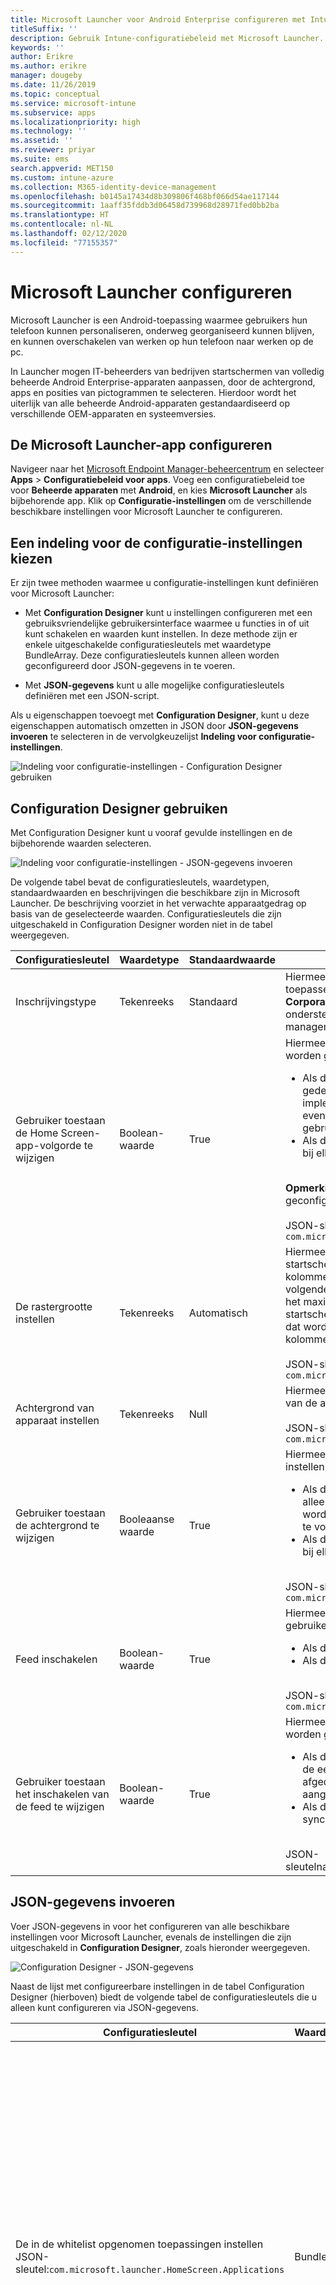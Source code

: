 ```yaml
---
title: Microsoft Launcher voor Android Enterprise configureren met Intune
titleSuffix: ''
description: Gebruik Intune-configuratiebeleid met Microsoft Launcher.
keywords: ''
author: Erikre
ms.author: erikre
manager: dougeby
ms.date: 11/26/2019
ms.topic: conceptual
ms.service: microsoft-intune
ms.subservice: apps
ms.localizationpriority: high
ms.technology: ''
ms.assetid: ''
ms.reviewer: priyar
ms.suite: ems
search.appverid: MET150
ms.custom: intune-azure
ms.collection: M365-identity-device-management
ms.openlocfilehash: b0145a17434d8b309806f468bf066d54ae117144
ms.sourcegitcommit: 1aaff35fddb3d06458d739968d28971fed0bb2ba
ms.translationtype: HT
ms.contentlocale: nl-NL
ms.lasthandoff: 02/12/2020
ms.locfileid: "77155357"
---
```

# <a name="configure-microsoft-launcher"></a>Microsoft Launcher configureren

Microsoft Launcher is een Android-toepassing waarmee gebruikers hun telefoon kunnen personaliseren, onderweg georganiseerd kunnen blijven, en kunnen overschakelen van werken op hun telefoon naar werken op de pc. 

In Launcher mogen IT-beheerders van bedrijven startschermen van volledig beheerde Android Enterprise-apparaten aanpassen, door de achtergrond, apps en posities van pictogrammen te selecteren. Hierdoor wordt het uiterlijk van alle beheerde Android-apparaten gestandaardiseerd op verschillende OEM-apparaten en systeemversies. 

## <a name="how-to-configure-the-microsoft-launcher-app"></a>De Microsoft Launcher-app configureren 

Navigeer naar het [Microsoft Endpoint Manager-beheercentrum](https://go.microsoft.com/fwlink/?linkid=2109431) en selecteer **Apps** > **Configuratiebeleid voor apps**. Voeg een configuratiebeleid toe voor **Beheerde apparaten** met **Android**, en kies **Microsoft Launcher** als bijbehorende app. Klik op **Configuratie-instellingen** om de verschillende beschikbare instellingen voor Microsoft Launcher te configureren. 

## <a name="choosing-a-configuration-settings-format"></a>Een indeling voor de configuratie-instellingen kiezen 

Er zijn twee methoden waarmee u configuratie-instellingen kunt definiëren voor Microsoft Launcher: 

- Met **Configuration Designer** kunt u instellingen configureren met een gebruiksvriendelijke gebruikersinterface waarmee u functies in of uit kunt schakelen en waarden kunt instellen. In deze methode zijn er enkele uitgeschakelde configuratiesleutels met waardetype BundleArray. Deze configuratiesleutels kunnen alleen worden geconfigureerd door JSON-gegevens in te voeren. 

- Met **JSON-gegevens** kunt u alle mogelijke configuratiesleutels definiëren met een JSON-script. 

Als u eigenschappen toevoegt met **Configuration Designer**, kunt u deze eigenschappen automatisch omzetten in JSON door **JSON-gegevens invoeren** te selecteren in de vervolgkeuzelijst **Indeling voor configuratie-instellingen**.

   ![Indeling voor configuratie-instellingen - Configuration Designer gebruiken](./media/configure-microsoft-launcher/configure-microsoft-launcher-01.png)

## <a name="using-configuration-designer"></a>Configuration Designer gebruiken

Met Configuration Designer kunt u vooraf gevulde instellingen en de bijbehorende waarden selecteren.

   ![Indeling voor configuratie-instellingen - JSON-gegevens invoeren](./media/configure-microsoft-launcher/configure-microsoft-launcher-02.png)

De volgende tabel bevat de configuratiesleutels, waardetypen, standaardwaarden en beschrijvingen die beschikbare zijn in Microsoft Launcher. De beschrijving voorziet in het verwachte apparaatgedrag op basis van de geselecteerde waarden. Configuratiesleutels die zijn uitgeschakeld in Configuration Designer worden niet in de tabel weergegeven.

|    Configuratiesleutel    |    Waardetype    |    Standaardwaarde    |    Beschrijving     |
|---------------------------------------------------|------------------|---------------------|-------------------------------------------------------------------------------------------------------------------------------------------------------------------------------------------------------------------------------------------------------------------------------------------------------------------------------------------------------------------------------------------------------------------------------------------------------------------------------------------------------------------------------------------------------------------------------|
|    Inschrijvingstype    |    Tekenreeks     |    Standaard    |    Hiermee kunt u het inschrijvingstype instellen waarop u dit beleid wilt toepassen. Momenteel verwijst de waarde **Standaard** naar **CorporateOwnedBuisnessOnly**. Er zijn momenteel geen andere ondersteunde inschrijvingstypen.        JSON-sleutelnaam: management_mode_key        |
|    Gebruiker toestaan de Home Screen-app-volgorde te wijzigen    |    Boolean-waarde    |    True    |    Hiermee kunt u opgeven of de **Home Screen-app-volgorde** kan worden gewijzigd door de eindgebruiker.<ul><li>Als dit is ingesteld op **True**, wordt de app-volgorde die is gedefinieerd in het beleid, alleen afgedwongen bij de eerste implementatie. Vervolgens wordt het beleid niet afgedwongen om eventuele wijzigingen door te voeren die zijn aangebracht door de gebruiker.</li><li>Als dit is ingesteld op **False**, wordt de app-volgorde afgedwongen bij elke synchronisatie.</li></ul><br>**Opmerking:** De Home Screen-app-volgorde kan alleen worden geconfigureerd met de JSON-editor.<br><br>JSON-sleutelnaam:<br>`com.microsoft.launcher.HomeScreen.AppOrder.UserChangeAllowed`    |
|    De rastergrootte instellen    |    Tekenreeks    |    Automatisch    |    Hiermee kunt u de rastergrootte instellen voor apps die op het startscherm moeten worden geplaatst. U kunt het aantal rijen en kolommen van de app instellen om de rastergrootte te definiëren in de volgende indeling: `columns;rows`. Als u de rastergrootte definieert, is het maximale aantal apps dat wordt weergegeven in een rij op het startscherm, het aantal rijen dat u instelt. Het maximale aantal apps dat wordt weergegeven in een kolom in het startscherm, is het aantal kolommen dat u instelt.<br><br>        JSON-sleutelnaam:<br>`com.microsoft.launcher.HomeScreen.GridSize`    |
|    Achtergrond van apparaat instellen    |    Tekenreeks    |    Null    |    Hiermee kunt u een achtergrond van uw keuze instellen, door de URL van de afbeelding in te voeren die u wilt instellen als achtergrond.<br><br>JSON-sleutelnaam:<br>`com.microsoft.launcher.Wallpaper.URL`    |
|    Gebruiker toestaan de achtergrond te wijzigen    |    Booleaanse waarde    |    True    |    Hiermee kunt u opgeven of de instelling Achtergrond van apparaat instellen kan worden gewijzigd door de eindgebruiker.<ul><li>Als dit is ingesteld op **True**, wordt de achtergrond in het beleid alleen afgedwongen bij de eerste implementatie. Vervolgens wordt het beleid niet afgedwongen om eventuele wijzigingen door te voeren die zijn aangebracht door de gebruiker.</li><li>Als dit is ingesteld op **False**, wordt de achtergrond afgedwongen bij elke synchronisatie.</li></ul><br>JSON-sleutelnaam:<br>`com.microsoft.launcher.Wallpaper.URL.UserChangeAllowed`        |
|    Feed inschakelen    |    Boolean-waarde    |    True    |    Hiermee kunt u de startfeed inschakelen op het apparaat, wanneer de gebruiker naar rechts swipet op het startscherm.<ul><li>Als dit is ingesteld op **True**, wordt de feed ingeschakeld.</li><li>Als dit is ingesteld op **False**, wordt de feed uitgeschakeld.</li></ul><br>JSON-sleutelnaam:<br>`com.microsoft.launcher.Feed.Enabled`    |
|    Gebruiker toestaan het inschakelen van de feed te wijzigen    |    Boolean-waarde    |    True    |     Hiermee kunt u opgeven of de instelling **Feed inschakelen** kan worden gewijzigd door de eindgebruiker.<ul><li>Als dit is ingesteld op **True**, wordt de feed alleen afgedwongen bij de eerste implementatie. Vervolgens wordt het beleid niet afgedwongen om eventuele wijzigingen door te voeren die zijn aangebracht door de gebruiker.</li><li>Als dit is ingesteld op **False**, wordt de feed afgedwongen bij elke synchronisatie.</li></ul><br>JSON-sleutelnaam:`com.microsoft.launcher.Feed.Enabled.UserChangeAllowed`    |

## <a name="enter-json-data"></a>JSON-gegevens invoeren

Voer JSON-gegevens in voor het configureren van alle beschikbare instellingen voor Microsoft Launcher, evenals de instellingen die zijn uitgeschakeld in **Configuration Designer**, zoals hieronder weergegeven.

   ![Configuration Designer - JSON-gegevens](./media/configure-microsoft-launcher/configure-microsoft-launcher-03.png)

Naast de lijst met configureerbare instellingen in de tabel Configuration Designer (hierboven) biedt de volgende tabel de configuratiesleutels die u alleen kunt configureren via JSON-gegevens.

|    Configuratiesleutel    |    Waardetype    |    Standaardwaarde    |    Beschrijving     |
|----------------------------------------------------------------------------------------------------|-------------------|-------------------------------------------------------------------------------------|------------------------------------------------------------------------------------------------------------------------------------------------------------------------------------------------------------------------------------------------------------------------------------------------------------------------------------------------------------------------------------------------------------------------------------------------------------------------------------------------------------------------------------------------------------------------------------------------------------------------------------------------------------------------------------|
|    De in de whitelist opgenomen toepassingen instellen<br>JSON-sleutel:`com.microsoft.launcher.HomeScreen.Applications`    |    BundleArray    | Zie: [De in de whitelist opgenomen toepassingen instellen](configure-microsoft-launcher.md#set-allow-listed-applications)</sup>    |    Hiermee kunt u de apps definiëren die op het startscherm worden weergegeven. U kunt kiezen uit alle apps die zijn geïnstalleerd op het apparaat. U definieert de apps door de naam van het app-pakket in te voeren van de apps die u zichtbaar wilt maken. Met `com.android.settings` voegt u bijvoorbeeld instellingen toe aan het startscherm. De apps die u in deze sectie op de whitelist plaatst, moeten al op het apparaat zijn geïnstalleerd om te worden weergegeven op het startscherm.<p>Eigenschappen:<ul><li>**Pakket:** Naam van het toepassingspakket</li><li>**Klasse:** De toepassingsactiviteit die specifiek is voor een bepaalde app-pagina. Als deze waarde leeg is, wordt de standaardpagina van de app gebruikt.</li></ul>      |
|    Home Screen-app-volgorde<br>JSON-sleutel: `com.microsoft.launcher.HomeScreen.AppOrder`    |    BundleArray    |    Zie: [Home Screen-app-volgorde](configure-microsoft-launcher.md#home-screen-app-order)      |    Hiermee kunt u de app-volgorde op het startscherm opgeven.<p>Eigenschappen:<br><ul><li>**Type:** Het enige type dat wordt ondersteund, is `application`.</li><li>**Positie:** De sleuf voor het toepassingspictogram op het startscherm. Deze begint vanaf positie 1 linksboven en gaat van links naar rechts, en van boven naar beneden.</li><li>**Pakket:** Naam van het toepassingspakket.</li><li>**Klasse:** De toepassingsactiviteit die specifiek is voor een bepaalde app-pagina. Als deze waarde leeg is, wordt de standaardpagina van de app gebruikt.</li></ul>    |

### <a name="set-allow-listed-applications"></a>De in de whitelist opgenomen toepassingen instellen

```JSON
{
    "key": "com.microsoft.launcher.HomeScreen.Applications",
    "valueBundleArray": 
    [
        {
            "managedProperty": [
                {
                    "key": "package",
                    "valueString": ""
                },
                {
                    "key": "class",
                    "valueString": ""
                }
            ]
        }
    ]
}
```

### <a name="home-screen-app-order"></a>Home Screen-app-volgorde

```JSON
{
    "key": "com.microsoft.launcher.HomeScreen.AppOrder",
    "valueBundleArray": 
    [
        {
            "managedProperty": [
                {
                    "key": "type",
                    "valueString": "application"
                },
                {
                    "key": "position",
                    "valueInteger": 0
                },
                {
                    "key": "package",
                    "valueString": ""
                },
                {
                    "key": "class",
                    "valueString": ""
                }
            ]
        }
    ]
}
```

Hier volgt een voorbeeld-JSON-script met alle beschikbare configuratiesleutels die erin zijn opgenomen:

```JSON
{
    "kind": "androidenterprise#managedConfiguration", 
    "productId": "app:com.microsoft.launcher", 
    "managedProperty": [
        {
            "key": "management_mode_key", 
            "valueString": "Default"
        }, 
        {
            "key": "com.microsoft.launcher.Feed.Enable.UserChangeAllowed", 
            "valueBool": false
        }, 
        {
            "key": "com.microsoft.launcher.Feed.Enable", 
            "valueBool": true
        }, 
        {
            "key": "com.microsoft.launcher.Wallpaper.Url.UserChangeAllowed", 
            "valueBool": false
        }, 
        {
            "key": "com.microsoft.launcher.Wallpaper.Url", 
            "valueBool": "http://www.contoso.com/wallpaper.png"
        }, 
        {
            "key": "com.microsoft.launcher.HomeScreen.GridSize", 
            "valueString": "5;5"
        }, 
        {
            "key": "com.microsoft.launcher.HomeScreen.Applications", 
            "valueBundleArray": [
                {
                    "managedProperty": [
                        {
                            "key": "package", 
                            "valueString": "com.ups.mobile.android"
                        }, 
                        {
                            "key": "class", 
                            "valueString": ""
                        }
                    ]
                }, 
                {
                    "managedProperty": [
                        {
                            "key": "package", 
                            "valueString": "com.microsoft.teams"
                        }, 
                        {
                            "key": "class", 
                            "valueString": ""
                        }
                    ]
                }, 
                {
                    "managedProperty": [
                        {
                            "key": "package", 
                            "valueString": "com.microsoft.bing"
                        }, 
                        {
                            "key": "class", 
                            "valueString": ""
                        }
                    ]
                }
            ]
        }, 
        {
            "key": "com.microsoft.launcher.HomeScreen.AppOrder.UserChangeAllowed", 
            "valueBool": false
        }, 
        {
            "key": "com.microsoft.launcher.HomeScreen.AppOrder", 
            "valueBundleArray": [
                {
                    "managedProperty": [
                        {
                            "key": "type", 
                            "valueString": "application"
                        }, 
                        {
                            "key": "position", 
                            "valueInteger": 17
                        }, 
                        {
                            "key": "package", 
                            "valueString": "com.ups.mobile.android"
                        }, 
                        {
                            "key": "class", 
                            "valueString": ""
                        }
                    ]
                }, 
                {
                    "managedProperty": [
                        {
                            "key": "type", 
                            "valueString": "application"
                        }, 
                        {
                            "key": "position", 
                            "valueInteger": 18
                        }, 
                        {
                            "key": "package", 
                            "valueString": "com.microsoft.teams"
                        }, 
                        {
                            "key": "class", 
                            "valueString": ""
                        }
                    ]
                }, 
                {
                    "managedProperty": [
                        {
                            "key": "type", 
                            "valueString": "application"
                        }, 
                        {
                            "key": "position", 
                            "valueInteger": 19
                        }, 
                        {
                            "key": "package", 
                            "valueString": "com.microsoft.bing"
                        }, 
                        {
                            "key": "class", 
                            "valueString": ""
                        }
                    ]
                }
            ]
        }
    ]
}
```

## <a name="next-steps"></a>Volgende stappen

- Zie [Intune-inschrijving van volledig beheerde Android Enterprise-apparaten instellen](../enrollment/android-fully-managed-enroll.md) voor meer informatie over volledig beheerde Android Enterprise-apparaten.
